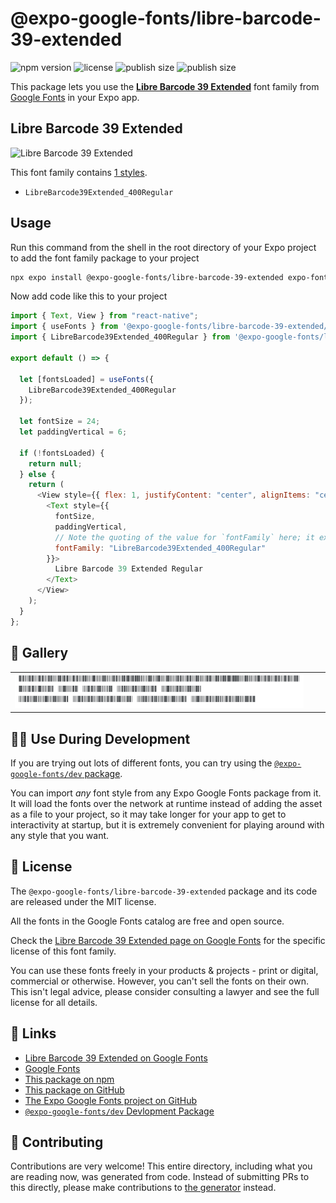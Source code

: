 # @expo-google-fonts/libre-barcode-39-extended

![npm version](https://flat.badgen.net/npm/v/@expo-google-fonts/libre-barcode-39-extended)
![license](https://flat.badgen.net/github/license/expo/google-fonts)
![publish size](https://flat.badgen.net/packagephobia/install/@expo-google-fonts/libre-barcode-39-extended)
![publish size](https://flat.badgen.net/packagephobia/publish/@expo-google-fonts/libre-barcode-39-extended)

This package lets you use the [**Libre Barcode 39 Extended**](https://fonts.google.com/specimen/Libre+Barcode+39+Extended) font family from [Google Fonts](https://fonts.google.com/) in your Expo app.

## Libre Barcode 39 Extended

![Libre Barcode 39 Extended](./font-family.png)

This font family contains [1 styles](#-gallery).

- `LibreBarcode39Extended_400Regular`

## Usage

Run this command from the shell in the root directory of your Expo project to add the font family package to your project

```sh
npx expo install @expo-google-fonts/libre-barcode-39-extended expo-font
```

Now add code like this to your project

```js
import { Text, View } from "react-native";
import { useFonts } from '@expo-google-fonts/libre-barcode-39-extended/useFonts';
import { LibreBarcode39Extended_400Regular } from '@expo-google-fonts/libre-barcode-39-extended/400Regular';

export default () => {

  let [fontsLoaded] = useFonts({
    LibreBarcode39Extended_400Regular
  });

  let fontSize = 24;
  let paddingVertical = 6;

  if (!fontsLoaded) {
    return null;
  } else {
    return (
      <View style={{ flex: 1, justifyContent: "center", alignItems: "center" }}>
        <Text style={{
          fontSize,
          paddingVertical,
          // Note the quoting of the value for `fontFamily` here; it expects a string!
          fontFamily: "LibreBarcode39Extended_400Regular"
        }}>
          Libre Barcode 39 Extended Regular
        </Text>
      </View>
    );
  }
};
```

## 🔡 Gallery


||||
|-|-|-|
|![LibreBarcode39Extended_400Regular](./400Regular/LibreBarcode39Extended_400Regular.ttf.png)||||


## 👩‍💻 Use During Development

If you are trying out lots of different fonts, you can try using the [`@expo-google-fonts/dev` package](https://github.com/expo/google-fonts/tree/master/font-packages/dev#readme).

You can import _any_ font style from any Expo Google Fonts package from it. It will load the fonts over the network at runtime instead of adding the asset as a file to your project, so it may take longer for your app to get to interactivity at startup, but it is extremely convenient for playing around with any style that you want.


## 📖 License

The `@expo-google-fonts/libre-barcode-39-extended` package and its code are released under the MIT license.

All the fonts in the Google Fonts catalog are free and open source.

Check the [Libre Barcode 39 Extended page on Google Fonts](https://fonts.google.com/specimen/Libre+Barcode+39+Extended) for the specific license of this font family.

You can use these fonts freely in your products & projects - print or digital, commercial or otherwise. However, you can't sell the fonts on their own. This isn't legal advice, please consider consulting a lawyer and see the full license for all details.

## 🔗 Links

- [Libre Barcode 39 Extended on Google Fonts](https://fonts.google.com/specimen/Libre+Barcode+39+Extended)
- [Google Fonts](https://fonts.google.com/)
- [This package on npm](https://www.npmjs.com/package/@expo-google-fonts/libre-barcode-39-extended)
- [This package on GitHub](https://github.com/expo/google-fonts/tree/master/font-packages/libre-barcode-39-extended)
- [The Expo Google Fonts project on GitHub](https://github.com/expo/google-fonts)
- [`@expo-google-fonts/dev` Devlopment Package](https://github.com/expo/google-fonts/tree/master/font-packages/dev)

## 🤝 Contributing

Contributions are very welcome! This entire directory, including what you are reading now, was generated from code. Instead of submitting PRs to this directly, please make contributions to [the generator](https://github.com/expo/google-fonts/tree/master/packages/generator) instead.
